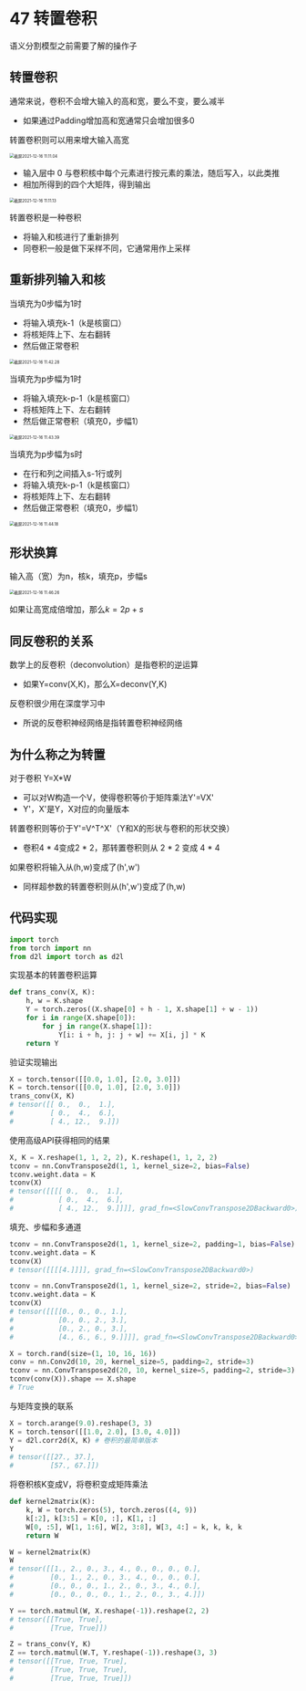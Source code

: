 # 47 转置卷积

语义分割模型之前需要了解的操作子

## 转置卷积

通常来说，卷积不会增大输入的高和宽，要么不变，要么减半

- 如果通过Padding增加高和宽通常只会增加很多0

转置卷积则可以用来增大输入高宽

<img src="/Users/hanyixiao/Library/Application Support/typora-user-images/截屏2021-12-16 11.11.04.png" alt="截屏2021-12-16 11.11.04" style="zoom:50%;" />

- 输入层中 0 与卷积核中每个元素进行按元素的乘法，随后写入，以此类推
- 相加所得到的四个大矩阵，得到输出

<img src="/Users/hanyixiao/Library/Application Support/typora-user-images/截屏2021-12-16 11.11.13.png" alt="截屏2021-12-16 11.11.13" style="zoom:50%;" />

转置卷积是一种卷积

- 将输入和核进行了重新排列
- 同卷积一般是做下采样不同，它通常用作上采样

## 重新排列输入和核

当填充为0步幅为1时

- 将输入填充k-1（k是核窗口）
- 将核矩阵上下、左右翻转
- 然后做正常卷积

<img src="/Users/hanyixiao/Library/Application Support/typora-user-images/截屏2021-12-16 11.42.28.png" alt="截屏2021-12-16 11.42.28" style="zoom:50%;" />

当填充为p步幅为1时

- 将输入填充k-p-1（k是核窗口）
- 将核矩阵上下、左右翻转
- 然后做正常卷积（填充0，步幅1）

<img src="/Users/hanyixiao/Library/Application Support/typora-user-images/截屏2021-12-16 11.43.39.png" alt="截屏2021-12-16 11.43.39" style="zoom:50%;" />

当填充为p步幅为s时

- 在行和列之间插入s-1行或列
- 将输入填充k-p-1（k是核窗口）
- 将核矩阵上下、左右翻转
- 然后做正常卷积（填充0，步幅1）

<img src="/Users/hanyixiao/Library/Application Support/typora-user-images/截屏2021-12-16 11.44.18.png" alt="截屏2021-12-16 11.44.18" style="zoom:50%;" />

## 形状换算

输入高（宽）为n，核k，填充p，步幅s

<img src="/Users/hanyixiao/Library/Application Support/typora-user-images/截屏2021-12-16 11.46.26.png" alt="截屏2021-12-16 11.46.26" style="zoom:50%;" />

如果让高宽成倍增加，那么$k=2p+s$

## 同反卷积的关系

数学上的反卷积（deconvolution）是指卷积的逆运算

- 如果Y=conv(X,K)，那么X=deconv(Y,K)

反卷积很少用在深度学习中

- 所说的反卷积神经网络是指转置卷积神经网络

## 为什么称之为转置

对于卷积 Y=X*W

- 可以对W构造一个V，使得卷积等价于矩阵乘法Y'=VX'
- Y'，X'是Y，X对应的向量版本

转置卷积则等价于Y'=V^T^X'（Y和X的形状与卷积的形状交换）

- 卷积4 * 4变成2 * 2，那转置卷积则从 2 * 2 变成 4 * 4

如果卷积将输入从(h,w)变成了(h',w')

- 同样超参数的转置卷积则从(h',w')变成了(h,w)

## 代码实现

```python
import torch
from torch import nn
from d2l import torch as d2l
```

实现基本的转置卷积运算

```python
def trans_conv(X, K):
    h, w = K.shape
    Y = torch.zeros((X.shape[0] + h - 1, X.shape[1] + w - 1))
    for i in range(X.shape[0]):
        for j in range(X.shape[1]):
            Y[i: i + h, j: j + w] += X[i, j] * K
    return Y
```

验证实现输出

```python
X = torch.tensor([[0.0, 1.0], [2.0, 3.0]])
K = torch.tensor([[0.0, 1.0], [2.0, 3.0]])
trans_conv(X, K)
# tensor([[ 0.,  0.,  1.],
#         [ 0.,  4.,  6.],
#         [ 4., 12.,  9.]])
```

使用高级API获得相同的结果

```python
X, K = X.reshape(1, 1, 2, 2), K.reshape(1, 1, 2, 2)
tconv = nn.ConvTranspose2d(1, 1, kernel_size=2, bias=False)
tconv.weight.data = K
tconv(X)
# tensor([[[[ 0.,  0.,  1.],
#           [ 0.,  4.,  6.],
#           [ 4., 12.,  9.]]]], grad_fn=<SlowConvTranspose2DBackward0>)
```

填充、步幅和多通道

```python
tconv = nn.ConvTranspose2d(1, 1, kernel_size=2, padding=1, bias=False)
tconv.weight.data = K
tconv(X)
# tensor([[[[4.]]]], grad_fn=<SlowConvTranspose2DBackward0>)
```

```python
tconv = nn.ConvTranspose2d(1, 1, kernel_size=2, stride=2, bias=False)
tconv.weight.data = K
tconv(X)
# tensor([[[[0., 0., 0., 1.],
#           [0., 0., 2., 3.],
#           [0., 2., 0., 3.],
#           [4., 6., 6., 9.]]]], grad_fn=<SlowConvTranspose2DBackward0>)
```

```python
X = torch.rand(size=(1, 10, 16, 16))
conv = nn.Conv2d(10, 20, kernel_size=5, padding=2, stride=3)
tconv = nn.ConvTranspose2d(20, 10, kernel_size=5, padding=2, stride=3)
tconv(conv(X)).shape == X.shape
# True
```

与矩阵变换的联系

```python
X = torch.arange(9.0).reshape(3, 3)
K = torch.tensor([[1.0, 2.0], [3.0, 4.0]])
Y = d2l.corr2d(X, K) # 卷积的最简单版本
Y
# tensor([[27., 37.],
#         [57., 67.]])
```

将卷积核K变成V，将卷积变成矩阵乘法

```python
def kernel2matrix(K):
    k, W = torch.zeros(5), torch.zeros((4, 9))
    k[:2], k[3:5] = K[0, :], K[1, :]
    W[0, :5], W[1, 1:6], W[2, 3:8], W[3, 4:] = k, k, k, k
    return W

W = kernel2matrix(K)
W
# tensor([[1., 2., 0., 3., 4., 0., 0., 0., 0.],
#         [0., 1., 2., 0., 3., 4., 0., 0., 0.],
#         [0., 0., 0., 1., 2., 0., 3., 4., 0.],
#         [0., 0., 0., 0., 1., 2., 0., 3., 4.]])
```

```python
Y == torch.matmul(W, X.reshape(-1)).reshape(2, 2)
# tensor([[True, True],
#         [True, True]])
```

```python
Z = trans_conv(Y, K)
Z == torch.matmul(W.T, Y.reshape(-1)).reshape(3, 3)
# tensor([[True, True, True],
#         [True, True, True],
#         [True, True, True]])
```
